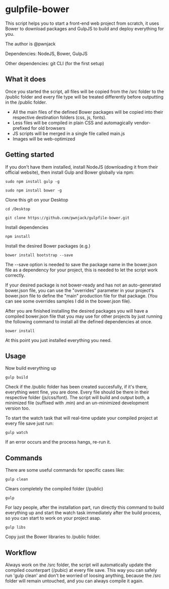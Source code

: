 # gulpfile-bower

This script helps you to start a front-end web project from scratch, it uses Bower to download packages and GulpJS to build and deploy everything for you.

The author is @pwnjack

Dependencies: NodeJS, Bower, GulpJS

Other dependencies: git CLI (for the first setup)

## What it does

Once you started the script, all files will be copied from the /src folder to the /public folder and every file type will be treated differently before outputting in the /public folder.

- All the main files of the defined Bower packages will be copied into their respective destination folders (css, js, fonts).
- Less files will be compiled in plain CSS and automagically vendor-prefixed for old browsers
- JS scripts will be merged in a single file called main.js
- Images will be web-optimized

## Getting started

If you don't have them installed, install NodeJS (downloading it from their official website), then install Gulp and Bower globally via npm:

    sudo npm install gulp -g
    
    sudo npm install bower -g


Clone this git on your Desktop

    cd /Desktop
    
    git clone https://github.com/pwnjack/gulpfile-bower.git
    

Install dependencies
    
    npm install


Install the desired Bower packages (e.g.)

    bower install bootstrap --save
    
The --save option is needed to save the package name in the bower.json file as a dependency for your project, this is needed to let the script work correctly.

If your desired package is not bower-ready and has not an auto-generated bower.json file, you can use the "overrides" parameter in your project's bower.json file to define the "main" production file for that package. (You can see some overrides samples I did in the bower.json file).

After you are finished installing the desired packages you will have a compiled bower.json file that you may use for other projects by just running the following command to install all the defined dependencies at once.

    bower install
    
At this point you just installed everything you need.


## Usage

Now build everything up

    gulp build


Check if the /public folder has been created succesfully, if it's there, everything went fine, you are done. Every file should be there in their respective folder (js/css/font). The script will build and output both, a minimized file (suffixed with .min) and an un-minimized development version too.

To start the watch task that will real-time update your compiled project at every file save just run:

    gulp watch

If an error occurs and the process hangs, re-run it.


## Commands

There are some useful commands for specific cases like:

    gulp clean

Clears completely the compiled folder (/public)


    gulp

For lazy people, after the installation part, run directly this command to build everything up and start the watch task immediately after the build process, so you can start to work on your project asap.


    gulp libs
    
Copy just the Bower libraries to /public folder.


## Workflow

Always work on the /src folder, the script will automatically update the compiled counterpart (/pubic) at every file save. This way you can safely run 'gulp clean' and don't be worried of loosing anything, because the /src folder will remain untouched, and you can always compile it again.
